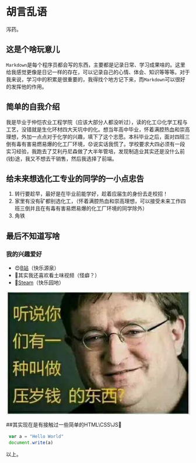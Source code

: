 # 胡言乱语

泻药。

## 这是个啥玩意儿

`Markdown`是每个程序员都会写的东西，主要都是记录日常、学习成果啥的。这里给我感觉更像是日记一样的存在，可以记录自己的心情、体会、知识等等等。对于我来说，学习中的积累是很重要的，我得找个地方记下来，而`Markdown`可以很好的发挥他的作用。

## 简单的自我介绍

我是毕业于仲恺农业工程学院（应该大部分人都没听过），读的化工😑化学工程与工艺，没错就是生化环材四大天坑中的化。想当年高中毕业，怀着满腔热血和崇高理想，外加一点点对于化学的兴趣，填下了这个志愿。本科毕业之后，面对四班三倒有毒有害易燃易爆的化工厂环境，😟说实话我慌了。学校要求大四必须有一段实习经验，我跑去了艾利丹尼森做了大半年管培，发现制造业其实还是没什么前(钱)途，我又不想去干销售，然后我选择了前端。

## 给未来想选化工专业的同学的一小点忠告
1. 转行要趁早，最好是在毕业前能学好，趁着应届生的身份去走校招！
2. 家里有没有矿都别选化工，（怀着满腔热血和崇高理想，可以接受未来工作四班三倒并且在有毒有害易燃易爆的化工厂环境的同学除外）
3. 角铁

## 最后不知道写啥

### 我的兴趣爱好

* 😍[B站](www.bilibili.com)（快乐源泉）
* 🤔其实我还喜欢看土味视频（怪癖？）
* 👾[Steam](www.steam.com)（快乐园地）

![mad](https://github.com/Yung-Sun/Blog-test/blob/master/G%20fat.jpg)

##其实现在是有接触过一些简单的HTML\CSS\JS🧐

```javascript
 var a = "Hello World"
 document.write(a)
```

以上。
